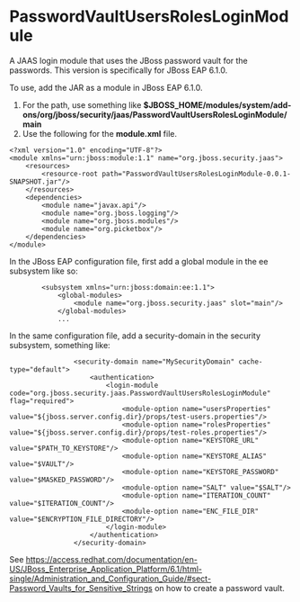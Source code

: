 # PasswordVaultUsersRolesLoginModule
A JAAS login module that uses the JBoss password vault for the passwords.  This version is specifically for JBoss EAP 6.1.0.

To use, add the JAR as a module in JBoss EAP 6.1.0.

1. For the path, use something like <b>$JBOSS_HOME/modules/system/add-ons/org/jboss/security/jaas/PasswordVaultUsersRolesLoginModule/main</b>
2. Use the following for the <b>module.xml</b> file.
```
<?xml version="1.0" encoding="UTF-8"?>
<module xmlns="urn:jboss:module:1.1" name="org.jboss.security.jaas">
    <resources>
        <resource-root path="PasswordVaultUsersRolesLoginModule-0.0.1-SNAPSHOT.jar"/>
    </resources>
    <dependencies>
        <module name="javax.api"/>
        <module name="org.jboss.logging"/>
        <module name="org.jboss.modules"/>
        <module name="org.picketbox"/>
    </dependencies>
</module>
```
In the JBoss EAP configuration file, first add a global module in the ee subsystem like so:

```
        <subsystem xmlns="urn:jboss:domain:ee:1.1">
            <global-modules>
                <module name="org.jboss.security.jaas" slot="main"/>
            </global-modules>
            ...
```

In the same configuration file, add a security-domain in the security subsystem, something like:

```
                <security-domain name="MySecurityDomain" cache-type="default">
                    <authentication>
                        <login-module code="org.jboss.security.jaas.PasswordVaultUsersRolesLoginModule" flag="required">
                            <module-option name="usersProperties" value="${jboss.server.config.dir}/props/test-users.properties"/>
                            <module-option name="rolesProperties" value="${jboss.server.config.dir}/props/test-roles.properties"/>
                            <module-option name="KEYSTORE_URL" value="$PATH_TO_KEYSTORE"/>
                            <module-option name="KEYSTORE_ALIAS" value="$VAULT"/>
                            <module-option name="KEYSTORE_PASSWORD" value="$MASKED_PASSWORD"/>
                            <module-option name="SALT" value="$SALT"/>
                            <module-option name="ITERATION_COUNT" value="$ITERATION_COUNT"/>
                            <module-option name="ENC_FILE_DIR" value="$ENCRYPTION_FILE_DIRECTORY"/>
                        </login-module>
                    </authentication>
                </security-domain>
```
See https://access.redhat.com/documentation/en-US/JBoss_Enterprise_Application_Platform/6.1/html-single/Administration_and_Configuration_Guide/#sect-Password_Vaults_for_Sensitive_Strings on how to create a password vault.


